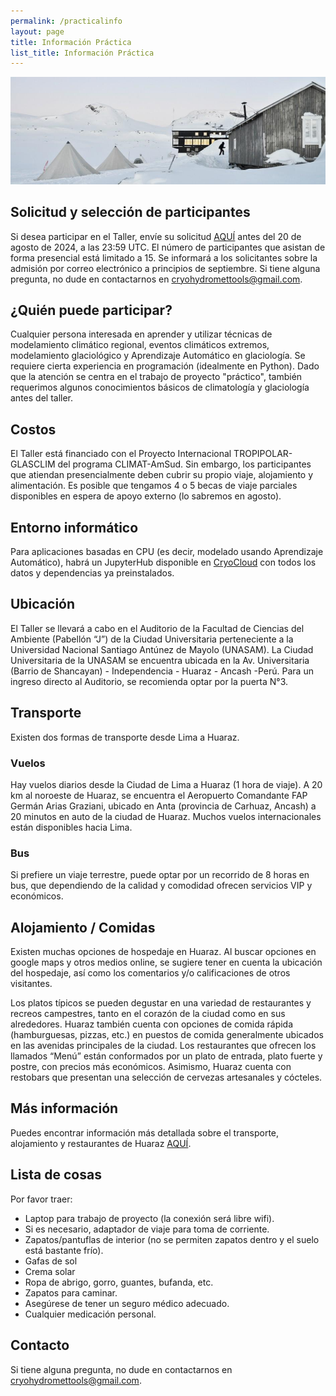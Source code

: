 ```yaml
---
permalink: /practicalinfo
layout: page
title: Información Práctica
list_title: Información Práctica
---
```

<img src="https://github.com/Machine-Learning-in-Glaciology-Workshop/Machine-Learning-in-Glaciology-Workshop.github.io/blob/master/assets/imgs/finse2014_0.jpg?raw=true" width="700">


## Solicitud y selección de participantes

Si desea participar en el Taller, envíe su solicitud [AQUÍ](https://forms.gle/soELJYoyENhFNjPY7) antes del 20 de agosto de 2024, a las 23:59 UTC. El número de participantes que asistan de forma presencial está limitado a 15. Se informará a los solicitantes sobre la admisión por correo electrónico a principios de septiembre. Si tiene alguna pregunta, no dude en contactarnos en cryohydromettools@gmail.com.

## ¿Quién puede participar?

Cualquier persona interesada en aprender y utilizar técnicas de modelamiento climático regional, eventos climáticos extremos, modelamiento glaciológico y Aprendizaje Automático en glaciología. Se requiere cierta experiencia en programación (idealmente en Python). Dado que la atención se centra en el trabajo de proyecto "práctico", también requerimos algunos conocimientos básicos de climatología y glaciología antes del taller.

<!---
We received 67 applications and selected 27 participants.
-->

## Costos

El Taller está financiado con el Proyecto Internacional TROPIPOLAR-GLASCLIM del programa CLIMAT-AmSud. Sin embargo, los participantes que atiendan presencialmente deben cubrir su propio viaje, alojamiento y alimentación. Es posible que tengamos 4 o 5 becas de viaje parciales disponibles en espera de apoyo externo (lo sabremos en agosto).

<!---
Accepted participants must pay a non-refundable registration fee of 400 NOK latest in February 2023. The rest of the fee of 9600 must be paid latest by 29 March 2023. Refund policy for cancellations: 100% of the total fee until 29 March 2023 24:00 (CET).
-->

## Entorno informático

Para aplicaciones basadas en CPU (es decir, modelado usando Aprendizaje Automático), habrá un JupyterHub disponible en [CryoCloud](https://cryointhecloud.com) con todos los datos y dependencias ya preinstalados.

## Ubicación
El Taller se llevará a cabo en el Auditorio de la Facultad de Ciencias del Ambiente (Pabellón “J”) de la Ciudad Universitaria perteneciente a la Universidad Nacional Santiago Antúnez de Mayolo (UNASAM). La Ciudad Universitaria de la UNASAM se encuentra ubicada en la Av. Universitaria (Barrio de Shancayan) - Independencia - Huaraz - Ancash -Perú. Para un ingreso directo al Auditorio, se recomienda optar por la puerta N°3. 
<!---
In April there will be lots of snow and temperatures can be well below freezing with high winds.
-->
 
## Transporte
Existen dos formas de transporte desde Lima a Huaraz. 
 
### Vuelos
Hay vuelos diarios desde la Ciudad de Lima a Huaraz (1 hora de viaje). A 20 km al noroeste de Huaraz, se encuentra el Aeropuerto Comandante FAP Germán Arias Graziani, ubicado en Anta (provincia de Carhuaz, Ancash) a 20 minutos en auto de la ciudad de Huaraz. Muchos vuelos internacionales están disponibles hacia Lima.

### Bus 
Si prefiere un viaje terrestre, puede optar por un recorrido de 8 horas en bus, que dependiendo de la calidad y comodidad ofrecen servicios VIP y económicos. 


## Alojamiento / Comidas
Existen muchas opciones de hospedaje en Huaraz. Al buscar opciones en google maps y otros medios online, se sugiere tener en cuenta la ubicación del hospedaje, así como los comentarios y/o calificaciones de otros visitantes.  
 

Los platos típicos se pueden degustar en una variedad de restaurantes y recreos campestres, tanto en el corazón de la ciudad como en sus alrededores. Huaraz también cuenta con opciones de comida rápida (hamburguesas, pizzas, etc.) en puestos de comida generalmente ubicados en las avenidas principales de la ciudad. Los restaurantes que ofrecen los llamados “Menú” están conformados por un plato de entrada, plato fuerte y postre, con precios más económicos. Asimismo, Huaraz cuenta con restobars que presentan una selección de cervezas artesanales y cócteles.

## Más información

Puedes encontrar información más detallada sobre el transporte, alojamiento y restaurantes de Huaraz [AQUÍ](https://github.com/cryohydromettools/TROPIPOLAR-GLASCLIM-Workshop.github.io/blob/main/assets/Workshop_Gu%C3%ADa_V1.pdf).

## Lista de cosas

Por favor traer:

- Laptop para trabajo de proyecto (la conexión será libre wifi).
- Si es necesario, adaptador de viaje para toma de corriente.
- Zapatos/pantuflas de interior (no se permiten zapatos dentro y el suelo está bastante frío).
- Gafas de sol
- Crema solar
- Ropa de abrigo, gorro, guantes, bufanda, etc.
- Zapatos para caminar.
- Asegúrese de tener un seguro médico adecuado.
- Cualquier medicación personal.

## Contacto
Si tiene alguna pregunta, no dude en contactarnos en cryohydromettools@gmail.com.

<!---
- Consider bringing cross-country skis or snow shoes for the free afternoon (or to get to the Research Station from the train station)
- Boots suitable to walk in deep snow
--->
